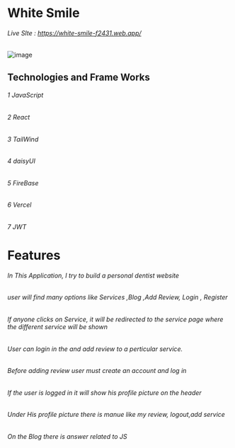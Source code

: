# White Smile
###### Live SIte : https://white-smile-f2431.web.app/
![image](https://user-images.githubusercontent.com/89724358/204489443-0617321c-565c-48f9-a8d6-475d910cf7ef.png)

## Technologies and Frame Works 
###### 1 JavaScript
###### 2 React
###### 3 TailWind
###### 4 daisyUI
###### 5 FireBase
###### 6 Vercel
###### 7 JWT

# Features

###### In This Application, I try to build a personal dentist website
###### user will find many options like Services ,Blog  ,Add Review, Login , Register 
###### If anyone clicks on Service, it will be redirected to the service page where the different service will be shown
###### User can login in the and add review to a perticular service.
###### Before adding review user must create an account and log in 
###### If the user is logged in it will show his profile picture on the header
###### Under His profile picture there is manue like my review, logout,add service
###### On the Blog there is answer related  to JS

